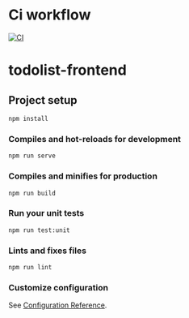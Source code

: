 # Ci workflow
[![CI](https://github.com/osamahalawadhi/Todolistfrondend/actions/workflows/ci.yml/badge.svg)](https://github.com/osamahalawadhi/Todolistfrondend/actions/workflows/ci.yml)

# todolist-frontend

## Project setup
```
npm install
```

### Compiles and hot-reloads for development
```
npm run serve
```

### Compiles and minifies for production
```
npm run build
```

### Run your unit tests
```
npm run test:unit
```

### Lints and fixes files
```
npm run lint
```

### Customize configuration
See [Configuration Reference](https://cli.vuejs.org/config/).
